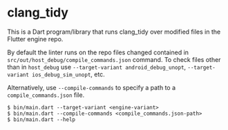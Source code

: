 # clang_tidy

This is a Dart program/library that runs clang_tidy over modified files in the Flutter engine repo.

By default the linter runs on the repo files changed contained in `src/out/host_debug/compile_commands.json` command.
To check files other than in `host_debug` use `--target-variant android_debug_unopt`,
`--target-variant ios_debug_sim_unopt`, etc.

Alternatively, use `--compile-commands` to specify a path to a `compile_commands.json` file.

```
$ bin/main.dart --target-variant <engine-variant>
$ bin/main.dart --compile-commands <compile_commands.json-path>
$ bin/main.dart --help
```
